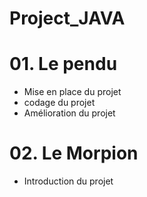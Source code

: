 # Project_JAVA


# 01. Le pendu 
- Mise en place du projet
- codage du projet
- Amélioration du projet

# 02. Le Morpion
- Introduction du projet